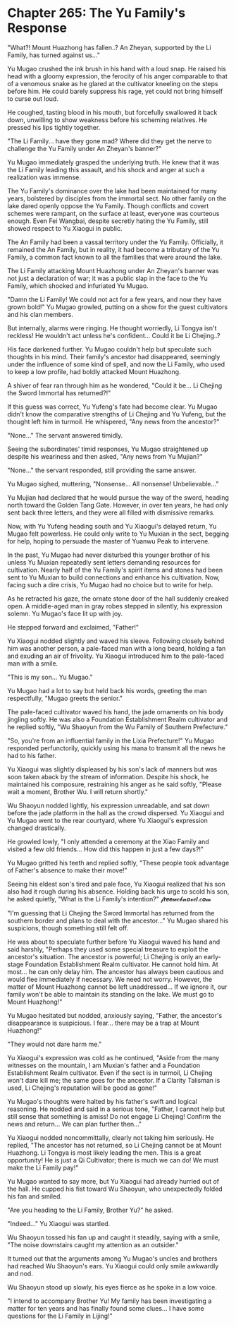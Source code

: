 # Chapter 265: The Yu Family's Response

"What?! Mount Huazhong has fallen..? An Zheyan, supported by the Li Family, has turned against us..."

Yu Mugao crushed the ink brush in his hand with a loud snap. He raised his head with a gloomy expression, the ferocity of his anger comparable to that of a venomous snake as he glared at the cultivator kneeling on the steps before him. He could barely suppress his rage, yet could not bring himself to curse out loud.

He coughed, tasting blood in his mouth, but forcefully swallowed it back down, unwilling to show weakness before his scheming relatives. He pressed his lips tightly together.

"The Li Family... have they gone mad? Where did they get the nerve to challenge the Yu Family under An Zheyan's banner?"

Yu Mugao immediately grasped the underlying truth. He knew that it was the Li Family leading this assault, and his shock and anger at such a realization was immense.

The Yu Family's dominance over the lake had been maintained for many years, bolstered by disciples from the immortal sect. No other family on the lake dared openly oppose the Yu Family. Though conflicts and covert schemes were rampant, on the surface at least, everyone was courteous enough. Even Fei Wangbai, despite secretly hating the Yu Family, still showed respect to Yu Xiaogui in public.

The An Family had been a vassal territory under the Yu Family. Officially, it remained the An Family, but in reality, it had become a tributary of the Yu Family, a common fact known to all the families that were around the lake.

The Li Family attacking Mount Huazhong under An Zheyan's banner was not just a declaration of war; it was a public slap in the face to the Yu Family, which shocked and infuriated Yu Mugao.

"Damn the Li Family! We could not act for a few years, and now they have grown bold!" Yu Mugao growled, putting on a show for the guest cultivators and his clan members.

But internally, alarms were ringing. He thought worriedly, Li Tongya isn't reckless! He wouldn't act unless he's confident... Could it be Li Chejing..?

His face darkened further. Yu Mugao couldn't help but speculate such thoughts in his mind. Their family's ancestor had disappeared, seemingly under the influence of some kind of spell, and now the Li Family, who used to keep a low profile, had boldly attacked Mount Huazhong.

A shiver of fear ran through him as he wondered, "Could it be... Li Chejing the Sword Immortal has returned?!"

If this guess was correct, Yu Yufeng's fate had become clear. Yu Mugao didn't know the comparative strengths of Li Chejing and Yu Yufeng, but the thought left him in turmoil. He whispered, "Any news from the ancestor?"

"None..." The servant answered timidly.

Seeing the subordinates' timid responses, Yu Mugao straightened up despite his weariness and then asked, "Any news from Yu Mujian?"

"None..." the servant responded, still providing the same answer.

Yu Mugao sighed, muttering, "Nonsense... All nonsense! Unbelievable..."

Yu Mujian had declared that he would pursue the way of the sword, heading north toward the Golden Tang Gate. However, in over ten years, he had only sent back three letters, and they were all filled with dismissive remarks.

Now, with Yu Yufeng heading south and Yu Xiaogui's delayed return, Yu Mugao felt powerless. He could only write to Yu Muxian in the sect, begging for help, hoping to persuade the master of Yuanwu Peak to intervene.

In the past, Yu Mugao had never disturbed this younger brother of his unless Yu Muxian repeatedly sent letters demanding resources for cultivation. Nearly half of the Yu Family's spirit items and stones had been sent to Yu Muxian to build connections and enhance his cultivation. Now, facing such a dire crisis, Yu Mugao had no choice but to write for help.

As he retracted his gaze, the ornate stone door of the hall suddenly creaked open. A middle-aged man in gray robes stepped in silently, his expression solemn. Yu Mugao's face lit up with joy.

He stepped forward and exclaimed, "Father!"

Yu Xiaogui nodded slightly and waved his sleeve. Following closely behind him was another person, a pale-faced man with a long beard, holding a fan and exuding an air of frivolity. Yu Xiaogui introduced him to the pale-faced man with a smile.

"This is my son... Yu Mugao."

Yu Mugao had a lot to say but held back his words, greeting the man respectfully, "Mugao greets the senior."

The pale-faced cultivator waved his hand, the jade ornaments on his body jingling softly. He was also a Foundation Establishment Realm cultivator and he replied softly, "Wu Shaoyun from the Wu Family of Southern Prefecture."

"So, you're from an influential family in the Lixia Prefecture!" Yu Mugao responded perfunctorily, quickly using his mana to transmit all the news he had to his father.

Yu Xiaogui was slightly displeased by his son's lack of manners but was soon taken aback by the stream of information. Despite his shock, he maintained his composure, restraining his anger as he said softly, "Please wait a moment, Brother Wu. I will return shortly."

Wu Shaoyun nodded lightly, his expression unreadable, and sat down before the jade platform in the hall as the crowd dispersed. Yu Xiaogui and Yu Mugao went to the rear courtyard, where Yu Xiaogui's expression changed drastically.

He growled lowly, "I only attended a ceremony at the Xiao Family and visited a few old friends... How did this happen in just a few days?!"

Yu Mugao gritted his teeth and replied softly, "These people took advantage of Father's absence to make their move!"

Seeing his eldest son's tired and pale face, Yu Xiaogui realized that his son also had it rough during his absence. Holding back his urge to scold his son, he asked quietly, "What is the Li Family's intention?"
𝓯𝙧𝙚𝙚𝔀𝒆𝓫𝓷𝙤𝓿𝒆𝙡.𝒄𝙤𝓶

"I'm guessing that Li Chejing the Sword Immortal has returned from the southern border and plans to deal with the ancestor..." Yu Mugao shared his suspicions, though something still felt off.

He was about to speculate further before Yu Xiaogui waved his hand and said harshly, "Perhaps they used some special treasure to exploit the ancestor's situation. The ancestor is powerful; Li Chejing is only an early-stage Foundation Establishment Realm cultivator. He cannot hold him. At most... he can only delay him. The ancestor has always been cautious and would flee immediately if necessary. We need not worry. However, the matter of Mount Huazhong cannot be left unaddressed... If we ignore it, our family won't be able to maintain its standing on the lake. We must go to Mount Huazhong!"

Yu Mugao hesitated but nodded, anxiously saying, "Father, the ancestor's disappearance is suspicious. I fear... there may be a trap at Mount Huazhong!"

"They would not dare harm me."

Yu Xiaogui's expression was cold as he continued, "Aside from the many witnesses on the mountain, I am Muxian's father and a Foundation Establishment Realm cultivator. Even if the sect is in turmoil, Li Chejing won't dare kill me; the same goes for the ancestor. If a Clarity Talisman is used, Li Chejing's reputation will be good as gone!"

Yu Mugao's thoughts were halted by his father's swift and logical reasoning. He nodded and said in a serious tone, "Father, I cannot help but still sense that something is amiss! Do not engage Li Chejing! Confirm the news and return... We can plan further then..."

Yu Xiaogui nodded noncommittally, clearly not taking him seriously. He replied, "The ancestor has not returned, so Li Chejing cannot be at Mount Huazhong. Li Tongya is most likely leading the men. This is a great opportunity! He is just a Qi Cultivator; there is much we can do! We must make the Li Family pay!"

Yu Mugao wanted to say more, but Yu Xiaogui had already hurried out of the hall. He cupped his fist toward Wu Shaoyun, who unexpectedly folded his fan and smiled.

"Are you heading to the Li Family, Brother Yu?" he asked.

"Indeed..." Yu Xiaogui was startled.

Wu Shaoyun tossed his fan up and caught it steadily, saying with a smile, "The noise downstairs caught my attention as an outsider."

It turned out that the arguments among Yu Mugao's uncles and brothers had reached Wu Shaoyun's ears. Yu Xiaogui could only smile awkwardly and nod.

Wu Shaoyun stood up slowly, his eyes fierce as he spoke in a low voice.

"I intend to accompany Brother Yu! My family has been investigating a matter for ten years and has finally found some clues... I have some questions for the Li Family in Lijing!"
